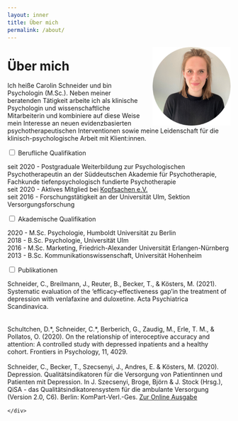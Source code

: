 ```yaml
---
layout: inner
title: Über mich
permalink: /about/
---
```


<img src="https://raw.githubusercontent.com/carolinschneider/carolinschneider.github.io/master/img/lini%20(2).png" alt="" style="float:right;width:35%;margin-left:5%">

# Über mich
Ich heiße Carolin Schneider und bin Psychologin (M.Sc.). Neben meiner beratenden Tätigkeit arbeite ich als klinische Psychologin und wissenschaftliche Mitarbeiterin und kombiniere auf diese Weise mein Interesse an neuen evidenzbasierten psychotherapeutischen Interventionen sowie meine Leidenschaft für die klinisch-psychologische Arbeit mit Klient:innen. <br> 
<div class="wrap-collabsible">
  <input id="collapsible" class="toggle" type="checkbox">
  <label for="collapsible" class="lbl-toggle">Berufliche Qualifikation</label>
  <div class="collapsible-content">
    <div class="content-inner">
     <p>
       seit 2020 - Postgraduale Weiterbildung zur Psychologischen Psychotherapeutin an der Süddeutschen Akademie für Psychotherapie, Fachkunde tiefenpsychologisch fundierte Psychotherapie <br />
       seit 2020 - Aktives Mitglied bei <a href="https://www.kopfsachen.org/">Kopfsachen e.V. </a>  <br />
       seit 2016 - Forschungstätigkeit an der Universität Ulm, Sektion Versorgungsforschung </p>
    </div>
  </div>
</div>

<div class="wrap-collabsible">
  <input id="collapsible2" class="toggle" type="checkbox">
  <label for="collapsible2" class="lbl-toggle">Akademische Qualifikation</label>
  <div class="collapsible-content">
    <div class="content-inner">
     <p>
       2020 - M.Sc. Psychologie, Humboldt Universität zu Berlin <br />
       2018 - B.Sc. Psychologie, Universität Ulm <br />
       2016 - M.Sc. Marketing, Friedrich-Alexander Universität Erlangen-Nürnberg <br />
       2013 - B.Sc. Kommunikationswissenschaft, Universität Hohenheim <br />
    </div>
  </div>
</div>

<div class="wrap-collabsible">
  <input id="collapsible3" class="toggle" type="checkbox">
  <label for="collapsible3" class="lbl-toggle">Publikationen</label>
  <div class="collapsible-content">
    <div class="content-inner">
    <p>
Schneider, C., Breilmann, J., Reuter, B., Becker, T., & Kösters, M. (2021). Systematic evaluation of the ‘efficacy‐effectiveness gap’in the treatment of depression with venlafaxine and duloxetine. Acta Psychiatrica Scandinavica.  <br />  <br />
<br />
Schultchen, D.*, Schneider, C.*, Berberich, G., Zaudig, M., Erle, T. M., & Pollatos, O. (2020). On the relationship of interoceptive accuracy and attention: A controlled study with depressed inpatients and a healthy cohort. Frontiers in Psychology, 11, 4029.  <br />  
<br />      
Schneider, C., Becker, T., Szecsenyi, J., Andres, E. & Kösters, M. (2020). Depression. Qualitätsindikatoren für die Versorgung von Patientinnen und Patienten mit Depression. In J. Szecsenyi, Broge, Björn & J. Stock (Hrsg.), QiSA - das Qualitätsindikatorensystem für die ambulante Versorgung (Version 2.0, C6). Berlin: KomPart-Verl.-Ges. <a href="https://https://www.aok-gesundheitspartner.de/imperia/md/gpp/bund/qisa/downloads/qisa_teil_c6_v2_0.pdf"> Zur Online Ausgabe </a> </p>
      
      	

    </div>
  </div>
</div>
